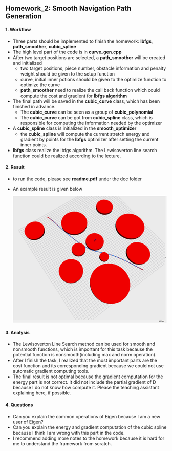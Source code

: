 ## Homework_2: Smooth Navigation Path Generation

#### 1. Workflow

* Three parts should be implemented to finish the homework: **lbfgs**,  **path_smoother**, **cubic_spline**
* The high level part of the code is in **curve_gen.cpp**
* After two target positions are selected, a **path_smoother** will be created and initialized
  * two target positions, piece number, obstacle information and penalty weight should be given to the setup function
  * curve, initial inner potions should be given to the optimize function to optimize the curve
  * **path_smoother** need to realize the call back function which could compute the cost and gradient for **lbfgs algorithm**
* The final path will be saved in the **cubic_curve** class, which has been finished in advance.
  * The **cubic_curve** can be seen as a group  of **cubic_polynomial**
  * The **cubic_curve** can be got from **cubic_spline** class, which is responsible for computing the information needed by the optimizer
* A **cubic_spline** class is initialized in the **smooth_optimizer**
  * the **cubic_spline** will compute the current stretch energy and gradient by points for the **lbfgs** optimizer after setting the current inner points.
* **lbfgs** class realize the lbfgs algorithm. The Lewisoverton line search function could be realized according to the lecture.



#### 2. Result

* to run the code, please see **readme.pdf** under the doc folder

* An example result is given below

  ![avatar](fig/result4.png)



#### 3. Analysis

* The Lewisoverton Line Search method can be used for smooth and nonsmooth functions, which is important for this task because the potential function is  nonsmooth(including max and norm operation).
* After I finish the task, I realized that the most important parts are the cost function and its corresponding gradient because we could not use automatic gradient computing tools.
* The final result is not optimal because the gradient computation for the energy part is not correct. It did not include the partial gradient of D because I do not know how compute it. Please the teaching assistant explaining here, if possible.



#### 4. Questions

* Can you explain the common operations of Eigen because I am a new user of Eigen?
* Can you explain the energy and gradient computation of the cubic spline because I think I am wrong with this part in the code.
* I recommend adding more notes to the homework because it is hard for me to understand the framework from scratch.

